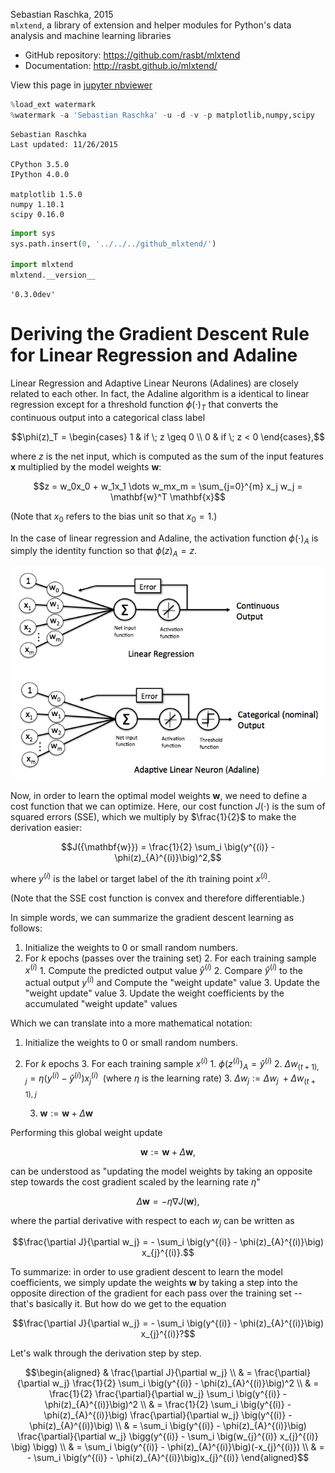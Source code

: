 
Sebastian Raschka, 2015  
`mlxtend`, a library of extension and helper modules for Python's data analysis and machine learning libraries

- GitHub repository: https://github.com/rasbt/mlxtend
- Documentation: http://rasbt.github.io/mlxtend/

View this page in [jupyter nbviewer](http://nbviewer.ipython.org/github/rasbt/mlxtend/blob/master/docs/sources/_ipynb_templates/regressor/linear_regression.ipynb)


```python
%load_ext watermark
%watermark -a 'Sebastian Raschka' -u -d -v -p matplotlib,numpy,scipy
```

    Sebastian Raschka
    Last updated: 11/26/2015

    CPython 3.5.0
    IPython 4.0.0

    matplotlib 1.5.0
    numpy 1.10.1
    scipy 0.16.0



```python
import sys
sys.path.insert(0, '../../../github_mlxtend/')

import mlxtend
mlxtend.__version__
```




    '0.3.0dev'



# Deriving the Gradient Descent Rule for Linear Regression and Adaline

Linear Regression and Adaptive Linear Neurons (Adalines) are closely related to each other. In fact, the Adaline algorithm is a identical to linear regression except for a threshold function $\phi(\cdot)_T$ that converts the continuous output into a categorical class label

$$\phi(z)_T = \begin{cases}
      1 & if \; z \geq 0 \\
      0 & if \; z < 0
   \end{cases},$$

where $z$ is the net input, which is computed as the sum of the input features $\mathbf{x}$ multiplied by the model weights $\mathbf{w}$:

$$z = w_0x_0 + w_1x_1 \dots w_mx_m = \sum_{j=0}^{m} x_j w_j = \mathbf{w}^T \mathbf{x}$$

(Note that $x_0$ refers to the bias unit so that $x_0=1$.)

In the case of linear regression and Adaline, the activation function $\phi(\cdot)_A$ is simply the identity function so that $\phi(z)_A = z$.

![](./img/regression-vs-adaline.png)

Now, in order to learn the optimal model weights $\mathbf{w}$, we need to define a cost function that we can optimize. Here, our cost function $J({\cdot})$ is the sum of squared errors (SSE), which we multiply by $\frac{1}{2}$ to make the derivation easier:

$$J({\mathbf{w}}) = \frac{1}{2} \sum_i \big(y^{(i)} - \phi(z)_{A}^{(i)}\big)^2,$$

where $y^{(i)}$ is the label or target label of the $i$th training point $x^{(i)}$.

(Note that the SSE cost function is convex and therefore differentiable.)

In simple words, we can summarize the gradient descent learning as follows:

1. Initialize the weights to 0 or small random numbers.
2. For $k$ epochs (passes over the training set)
    2. For each training sample $x^{(i)}$
        1. Compute the predicted output value $\hat{y}^{(i)}$
        2. Compare $\hat{y}^{(i)}$ to the actual output $y^{(i)}$ and Compute the "weight update" value
        3. Update the "weight update" value
    3. Update the weight coefficients by the accumulated "weight update" values

Which we can translate into a more mathematical notation:

1. Initialize the weights to 0 or small random numbers.
2. For $k$ epochs
    3. For each training sample $x^{(i)}$
        1. $\phi(z^{(i)})_A = \hat{y}^{(i)}$
        2. $\Delta w_{(t+1), \; j} = \eta (y^{(i)} - \hat{y}^{(i)}) x_{j}^{(i)}\;$  (where $\eta$ is the learning rate)
        3. $\Delta w_{j} :=  \Delta w_j\; + \Delta w_{(t+1), \;j}$

    3. $\mathbf{w} := \mathbf{w} + \Delta \mathbf{w}$

Performing this global weight update

$$\mathbf{w} := \mathbf{w} + \Delta \mathbf{w},$$

can be understood as "updating the model weights by taking an opposite step towards the cost gradient scaled by the learning rate $\eta$"

$$\Delta \mathbf{w} = - \eta \nabla J(\mathbf{w}),$$

where the partial derivative with respect to each $w_j$ can be written as

$$\frac{\partial J}{\partial w_j} = - \sum_i \big(y^{(i)} - \phi(z)_{A}^{(i)}\big) x_{j}^{(i)}.$$



To summarize: in order to use gradient descent to learn the model coefficients, we simply update the weights $\mathbf{w}$ by taking a step into the opposite direction of the gradient for each pass over the training set -- that's basically it. But how do we get to the equation

$$\frac{\partial J}{\partial w_j} = - \sum_i \big(y^{(i)} - \phi(z)_{A}^{(i)}\big) x_{j}^{(i)}?$$

Let's walk through the derivation step by step.

$$\begin{aligned}
& \frac{\partial J}{\partial w_j} \\
& = \frac{\partial}{\partial w_j} \frac{1}{2} \sum_i \big(y^{(i)} - \phi(z)_{A}^{(i)}\big)^2 \\
& = \frac{1}{2} \frac{\partial}{\partial w_j} \sum_i \big(y^{(i)} - \phi(z)_{A}^{(i)}\big)^2 \\
& = \frac{1}{2} \sum_i  \big(y^{(i)} - \phi(z)_{A}^{(i)}\big) \frac{\partial}{\partial w_j}  \big(y^{(i)} - \phi(z)_{A}^{(i)}\big) \\
& = \sum_i  \big(y^{(i)} - \phi(z)_{A}^{(i)}\big) \frac{\partial}{\partial w_j} \bigg(y^{(i)} - \sum_i \big(w_{j}^{(i)} x_{j}^{(i)} \big) \bigg) \\
& = \sum_i \big(y^{(i)} - \phi(z)_{A}^{(i)}\big)(-x_{j}^{(i)}) \\
& = - \sum_i \big(y^{(i)} - \phi(z)_{A}^{(i)}\big)x_{j}^{(i)}
\end{aligned}$$
